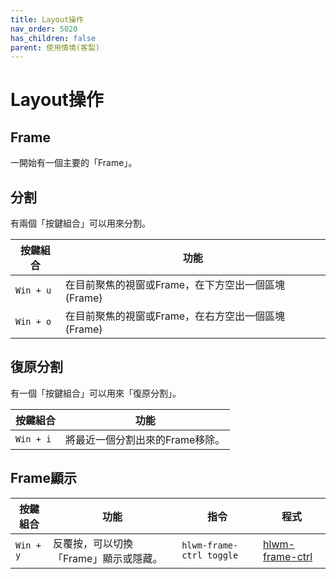 ```yaml
---
title: Layout操作
nav_order: 5020
has_children: false
parent: 使用情境(客製)
---
```


# Layout操作

## Frame

一開始有一個主要的「Frame」。


## 分割

有兩個「按鍵組合」可以用來分割。

| 按鍵組合 | 功能 |
| --- | --- |
| `Win + u` | 在目前聚焦的視窗或Frame，在下方空出一個區塊(Frame) |
| `Win + o` | 在目前聚焦的視窗或Frame，在右方空出一個區塊(Frame) |

## 復原分割

有一個「按鍵組合」可以用來「復原分割」。

| 按鍵組合 | 功能 |
| --- | --- |
| `Win + i` | 將最近一個分割出來的Frame移除。 |


## Frame顯示

| 按鍵組合 | 功能 | 指令 | 程式
| --- | --- | --- | --- |
| `Win + y` | 反覆按，可以切換「Frame」顯示或隱藏。 | `hlwm-frame-ctrl toggle` | [hlwm-frame-ctrl](https://github.com/samwhelp/note-about-herbstluftwm/blob/gh-pages/_demo/config/herbstluftwm-config/main/config/herbstluftwm/bin/hlwm-frame-ctrl) |
